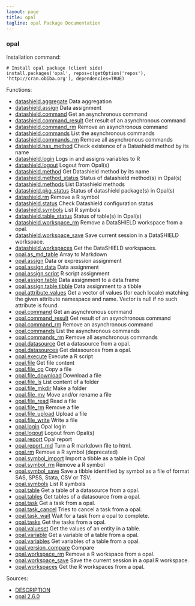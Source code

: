 ```yaml
---
layout: page
title: opal
tagline: opal Package Documentation
---
```



### opal

Installation command:

	# Install opal package (client side)
	install.packages('opal', repos=c(getOption('repos'), 'http://cran.obiba.org'), dependencies=TRUE)

Functions:


* [datashield.aggregate](datashield.aggregate.html) Data aggregation
* [datashield.assign](datashield.assign.html) Data assignment
* [datashield.command](datashield.command.html) Get an asynchronous command
* [datashield.command_result](datashield.command_result.html) Get result of an asynchronous command
* [datashield.command_rm](datashield.command_rm.html) Remove an asynchronous command
* [datashield.commands](datashield.commands.html) List the asynchronous commands
* [datashield.commands_rm](datashield.commands_rm.html) Remove all asynchronous commands
* [datashield.has_method](datashield.has_method.html) Check existence of a Datashield method by its name
* [datashield.login](datashield.login.html) Logs in and assigns variables to R
* [datashield.logout](datashield.logout.html) Logout from Opal(s)
* [datashield.method](datashield.method.html) Get Datashield method by its name
* [datashield.method_status](datashield.method_status.html) Status of datashield method(s) in Opal(s)
* [datashield.methods](datashield.methods.html) List Datashield methods
* [datashield.pkg_status](datashield.pkg_status.html) Status of datashield package(s) in Opal(s)
* [datashield.rm](datashield.rm.html) Remove a R symbol
* [datashield.status](datashield.status.html) Check Datashield configuration status
* [datashield.symbols](datashield.symbols.html) List R symbols
* [datashield.table_status](datashield.table_status.html) Status of table(s) in Opal(s)
* [datashield.workspace_rm](datashield.workspace_rm.html) Remove a DataSHIELD workspace from a opal.
* [datashield.workspace_save](datashield.workspace_save.html) Save current session in a DataSHIELD workspace.
* [datashield.workspaces](datashield.workspaces.html) Get the DataSHIELD workspaces.
* [opal.as_md_table](opal.as_md_table.html) Array to Markdown
* [opal.assign](opal.assign.html) Data or expression assignment
* [opal.assign.data](opal.assign.data.html) Data assignment
* [opal.assign.script](opal.assign.script.html) R script assignment
* [opal.assign.table](opal.assign.table.html) Data assignment to a data.frame
* [opal.assign.table.tibble](opal.assign.table.tibble.html) Data assignment to a tibble
* [opal.attribute_values](opal.attribute_values.html) Get a vector of values (for each locale) matching the given attribute namespace and name. Vector is null if no such attribute is found.
* [opal.command](opal.command.html) Get an asynchronous command
* [opal.command_result](opal.command_result.html) Get result of an asynchronous command
* [opal.command_rm](opal.command_rm.html) Remove an asynchronous command
* [opal.commands](opal.commands.html) List the asynchronous commands
* [opal.commands_rm](opal.commands_rm.html) Remove all asynchronous commands
* [opal.datasource](opal.datasource.html) Get a datasource from a opal.
* [opal.datasources](opal.datasources.html) Get datasources from a opal.
* [opal.execute](opal.execute.html) Execute a R script
* [opal.file](opal.file.html) Get file content
* [opal.file_cp](opal.file_cp.html) Copy a file
* [opal.file_download](opal.file_download.html) Download a file
* [opal.file_ls](opal.file_ls.html) List content of a folder
* [opal.file_mkdir](opal.file_mkdir.html) Make a folder
* [opal.file_mv](opal.file_mv.html) Move and/or rename a file
* [opal.file_read](opal.file_read.html) Read a file
* [opal.file_rm](opal.file_rm.html) Remove a file
* [opal.file_upload](opal.file_upload.html) Upload a file
* [opal.file_write](opal.file_write.html) Write a file
* [opal.login](opal.login.html) Opal login
* [opal.logout](opal.logout.html) Logout from Opal(s)
* [opal.report](opal.report.html) Opal report
* [opal.report_md](opal.report_md.html) Turn a R markdown file to html.
* [opal.rm](opal.rm.html) Remove a R symbol (deprecated)
* [opal.symbol_import](opal.symbol_import.html) Import a tibble as a table in Opal
* [opal.symbol_rm](opal.symbol_rm.html) Remove a R symbol
* [opal.symbol_save](opal.symbol_save.html) Save a tibble identified by symbol as a file of format SAS, SPSS, Stata, CSV or TSV.
* [opal.symbols](opal.symbols.html) List R symbols
* [opal.table](opal.table.html) Get a table of a datasource from a opal.
* [opal.tables](opal.tables.html) Get tables of a datasource from a opal.
* [opal.task](opal.task.html) Get a task from a opal.
* [opal.task_cancel](opal.task_cancel.html) Tries to cancel a task from a opal.
* [opal.task_wait](opal.task_wait.html) Wait for a task from a opal to complete.
* [opal.tasks](opal.tasks.html) Get the tasks from a opal.
* [opal.valueset](opal.valueset.html) Get the values of an entity in a table.
* [opal.variable](opal.variable.html) Get a variable of a table from a opal.
* [opal.variables](opal.variables.html) Get variables of a table from a opal.
* [opal.version_compare](opal.version_compare.html) Compare
* [opal.workspace_rm](opal.workspace_rm.html) Remove a R workspace from a opal.
* [opal.workspace_save](opal.workspace_save.html) Save the current session in a opal R workspace.
* [opal.workspaces](opal.workspaces.html) Get the R workspaces from a opal.

Sources:

* [DESCRIPTION](https://raw.github.com/datashield/opal/2.6.0/DESCRIPTION)
* [opal 2.6.0](https://github.com/datashield/opal/tree/2.6.0)
